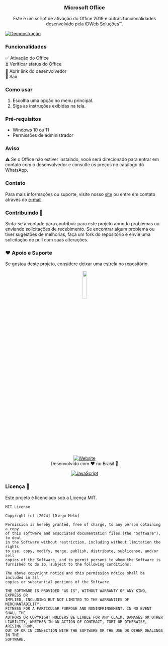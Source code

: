 ### <p align="center">Microsoft Office</p>

<p align="center">Este é um script de ativação do Office 2019 e outras funcionalidades desenvolvido pela iDWeb Soluções™.</p>

[![Demonstração](https://github.com/iTPr0/AtivarOffice/assets/66981750/31890d8a-52ce-4e1a-baf2-3dfe7f607ce5)](https://github.com/iTPr0/AtivarOffice/assets/66981750/31890d8a-52ce-4e1a-baf2-3dfe7f607ce5)

### Funcionalidades

✅ Ativação do Office  
⏳ Verificar status do Office  
🔗 Abrir link do desenvolvedor  
🚪 Sair  

### Como usar

1. Escolha uma opção no menu principal.
2. Siga as instruções exibidas na tela.

### Pré-requisitos

- Windows 10 ou 11
- Permissões de administrador

### Aviso

⚠️ Se o Office não estiver instalado, você será direcionado para entrar em contato com o desenvolvedor e consulte os preços no catálogo do WhatsApp.

### Contato

Para mais informações ou suporte, visite nosso [site](https://links.tifodao.com) ou entre em contato através do [e-mail](mailto:tifodao@proton.me).


### Contribuindo :handshake:

Sinta-se à vontade para contribuir para este projeto abrindo problemas ou enviando solicitações de recebimento. Se encontrar algum problema ou tiver sugestões de melhorias, faça um fork do repositório e envie uma solicitação de pull com suas alterações.

### ❤️ Apoio e Suporte

Se gostou deste projeto, considere deixar uma estrela no repositório.

<div align="center">
    <img src="https://github-production-user-asset-6210df.s3.amazonaws.com/66981750/262346028-b6bf186e-5554-4736-a192-956402c5b0db.jpg" width="15%" height="15%">
    <br/>
    <a href="https://links.tifodao.com"><img src="https://img.shields.io/badge/website-000000?style=for-the-badge&logo=About.me&logoColor=white" alt="Website"></a>
</div>

<div align="center">
Desenvolvido com ❤️ no Brasil 🌟 <br/>

[![JavaScript](https://img.shields.io/badge/JavaScript-F7DF1E?style=for-the-badge&logo=javascript&logoColor=black)](https://www.javascript.com/)
</div>

### Licença :page_facing_up:

Este projeto é licenciado sob a Licença MIT.

```
MIT License

Copyright (c) [2024] [Diego Melo]

Permission is hereby granted, free of charge, to any person obtaining a copy
of this software and associated documentation files (the "Software"), to deal
in the Software without restriction, including without limitation the rights
to use, copy, modify, merge, publish, distribute, sublicense, and/or sell
copies of the Software, and to permit persons to whom the Software is
furnished to do so, subject to the following conditions:

The above copyright notice and this permission notice shall be included in all
copies or substantial portions of the Software.

THE SOFTWARE IS PROVIDED "AS IS", WITHOUT WARRANTY OF ANY KIND, EXPRESS OR
IMPLIED, INCLUDING BUT NOT LIMITED TO THE WARRANTIES OF MERCHANTABILITY,
FITNESS FOR A PARTICULAR PURPOSE AND NONINFRINGEMENT. IN NO EVENT SHALL THE
AUTHORS OR COPYRIGHT HOLDERS BE LIABLE FOR ANY CLAIM, DAMAGES OR OTHER
LIABILITY, WHETHER IN AN ACTION OF CONTRACT, TORT OR OTHERWISE, ARISING FROM,
OUT OF OR IN CONNECTION WITH THE SOFTWARE OR THE USE OR OTHER DEALINGS IN THE
SOFTWARE.
```
